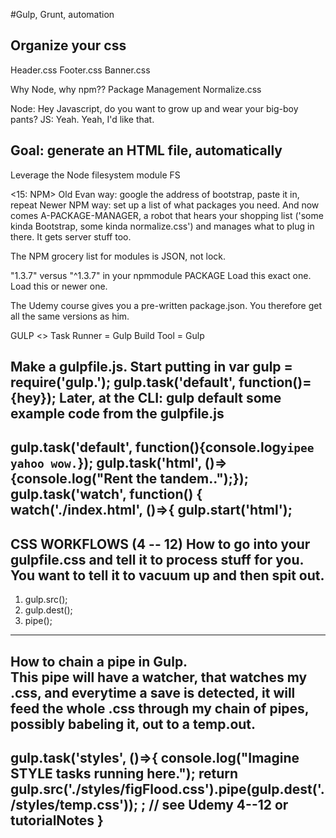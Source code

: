 #Gulp, Grunt, automation

## Organize your css
Header.css
Footer.css
Banner.css

Why Node, why npm??
Package Management
Normalize.css

Node:  Hey Javascript, do you want to grow up and wear your big-boy pants?
JS:  Yeah.  Yeah, I'd like that.

## Goal: generate an HTML file, automatically
Leverage the Node filesystem module FS

<15: NPM>
Old Evan way:  google the address of bootstrap, paste it in, repeat
Newer NPM way: set up a list of what packages you need.  And now comes A-PACKAGE-MANAGER, a robot that hears your shopping list ('some kinda Bootstrap, some kinda normalize.css') and manages what to plug in there.  It gets server stuff too.

The NPM grocery list for modules is JSON, not lock.

"1.3.7" versus "^1.3.7" in your npmmodule PACKAGE
Load this exact one.     Load this or newer one.

The Udemy course gives you a pre-written package.json.   You therefore get all the same versions as him.  

GULP <>
Task Runner = Gulp
Build Tool = Gulp

Make a gulpfile.js.    Start putting in var gulp = require('gulp.');   gulp.task('default', function()={hey});
Later, at the CLI: gulp default
	some example code from the gulpfile.js
----------------------------------
gulp.task('default', function(){console.log`yipee yahoo wow.`});
gulp.task('html',  ()=>{console.log("Rent the tandem..");});
gulp.task('watch', function() {
	watch('./index.html', ()=>{
		gulp.start('html');
----------------------------------

CSS WORKFLOWS   (4 -- 12)
How to go into your gulpfile.css and tell it to process stuff for you.  You want to tell it to vacuum up and then spit out.  
----------------------------------
1.  gulp.src();
2.  gulp.dest();
3.  pipe();
----------------------------------

How to chain a pipe in Gulp.  
This pipe will have a watcher, that watches my .css, and everytime a save is detected, it will feed the whole .css through my chain of pipes, possibly babeling it, out to a temp.out.
----------------------------------
gulp.task('styles',  ()=>{
	console.log("Imagine STYLE tasks running here.");
	return gulp.src('./styles/figFlood.css').pipe(gulp.dest('./styles/temp.css'));
	;
	// see Udemy 4--12 or tutorialNotes
}
----------------------------------

